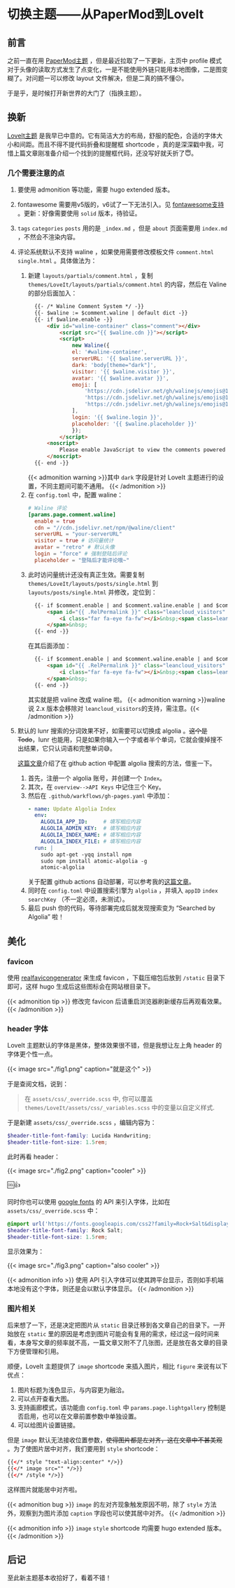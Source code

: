 # 切换主题——从PaperMod到LoveIt


## 前言

之前一直在用 [PaperMod主题](https://adityatelange.github.io/hugo-PaperMod/) ，但是最近拉取了一下更新，主页中 profile 模式对于头像的读取方式发生了点变化，一是不能使用外链只能用本地图像，二是图变糊了。对问题一可以修改 layout 文件解决，但是二真的搞不懂:confused:。

于是乎，是时候打开新世界的大门了（指换主题）。

## 换新

[LoveIt主题](https://hugoloveit.com/zh-cn/) 是我早已中意的。它有简洁大方的布局，舒服的配色，合适的字体大小和间距。而且不得不提代码折叠和提醒框 shortcode ，真的是深深戳中我，可惜上篇文章刚准备介绍一个找到的提醒框代码，还没写好就夭折了:innocent:。

### 几个需要注意的点

1. 要使用 admonition 等功能，需要 hugo extended 版本。
2. fontawesome 需要用v5版的，v6试了一下无法引入。见 [fontawesome支持](https://hugoloveit.com/zh-cn/theme-documentation-content/#fontawesome) 。更新：好像需要使用 `solid` 版本，待验证。
3. `tags` `categories` `posts` 用的是 `_index.md` ，但是 `about` 页面需要用 `index.md` ，不然会不渲染内容。
4. 评论系统默认不支持 waline ，如果使用需要修改模板文件 `comment.html` `single.html` 。具体做法为：
   1. 新建 `layouts/partials/comment.html` ，复制 `themes/LoveIt/layouts/partials/comment.html` 的内容，然后在 Valine 的部分后面加入：
      ```html
        {{- /* Waline Comment System */ -}}
        {{- $waline := $comment.waline | default dict -}}
        {{- if $waline.enable -}}
            <div id="waline-container" class="comment"></div>
                <script src="{{ $waline.cdn }}"></script>
                <script>
                    new Waline({
                    el: '#waline-container',
                    serverURL: '{{ $waline.serverURL }}',
                    dark: 'body[theme="dark"]',
                    visitor: '{{ $waline.visitor }}',
                    avatar: '{{ $waline.avatar }}',
                    emoji: [
                        'https://cdn.jsdelivr.net/gh/walinejs/emojis@1.0.0/weibo',
                        'https://cdn.jsdelivr.net/gh/walinejs/emojis@1.0.0/tieba',
                        'https://cdn.jsdelivr.net/gh/walinejs/emojis@1.0.0/bilibili',
                    ],
                    login: '{{ $waline.login }}',
                    placeholder: '{{ $waline.placeholder }}'
                    });
                </script>
            <noscript>
                Please enable JavaScript to view the comments powered by <a href="https://waline.js.org/">Waline</a>.
            </noscript>
        {{- end -}}
      ```
      {{< admonition warning >}}其中 `dark` 字段是针对 LoveIt 主题进行的设置，不同主题间可能不通用。
      {{< /admonition >}}
   2. 在 `config.toml` 中，配置 waline：
      ```toml
      # Waline 评论
      [params.page.comment.waline]
        enable = true
        cdn = "//cdn.jsdelivr.net/npm/@waline/client"
        serverURL = "your-serverURL"
        visitor = true # 访问量统计
        avatar = "retro" # 默认头像
        login = "force" # 强制登陆后评论
        placeholder = "登陆后才能评论哦~"
      ```
   3. 此时访问量统计还没有真正生效。需要复制 `themes/LoveIt/layouts/posts/single.html` 到 `layouts/posts/single.html` 并修改，定位到：
      ```html
        {{- if $comment.enable | and $comment.valine.enable | and $comment.valine.visitor -}}
            <span id="{{ .RelPermalink }}" class="leancloud_visitors" data-flag-title="{{ .Title }}">
                <i class="far fa-eye fa-fw"></i>&nbsp;<span class=leancloud-visitors-count></span>&nbsp;{{ T "views" }}
            </span>&nbsp;
        {{- end -}}
      ```
      在其后面添加：
      ```html
        {{- if $comment.enable | and $comment.waline.enable | and $comment.waline.visitor -}}
            <span id="{{ .RelPermalink }}" class="leancloud_visitors" data-flag-title="{{ .Title }}">
                <i class="far fa-eye fa-fw"></i>&nbsp;<span class=leancloud-visitors-count></span>&nbsp;{{ T "views" }}
            </span>&nbsp;
        {{- end -}}
      ```
      其实就是把 valine 改成 waline 啦。
      {{< admonition warning >}}waline 说 2.x 版本会移除对 `leancloud_visitors`的支持，需注意。{{< /admonition >}}
5. 默认的 lunr 搜索的分词效果不好，如需要可以切换成 algolia 。~~这个是 Todo~~，lunr 也能用，只是如果你输入一个字或者半个单词，它就会傻掉搜不出结果，它只认词语和完整单词:sweat_smile:。

   [这篇文章](https://lucas-0.github.io/2020-06-30-hugo-and-loveit/#%E9%85%8D%E7%BD%AE-algolia)介绍了在 github action 中配置 algolia 搜索的方法，借鉴一下。
   1. 首先，注册一个 algolia 账号，并创建一个 `Index`。
   2. 其次，在 `overview-->API Keys` 中记住三个 Key。
   3. 然后在 `.github/warkflows/gh-pages.yaml` 中添加：
      ```yaml
      - name: Update Algolia Index
        env:
          ALGOLIA_APP_ID:     # 填写相应内容
          ALGOLIA_ADMIN_KEY:  # 填写相应内容
          ALGOLIA_INDEX_NAME: # 填写相应内容
          ALGOLIA_INDEX_FILE: # 填写相应内容
        run: |
          sudo apt-get -yqq install npm
          sudo npm install atomic-algolia -g
          atomic-algolia          
      ```
      关于配置 github actions 自动部署，可以参考我的[这篇文章](https://woodencross.github.io/deploy-website-via-github-actions/)。
   4. 同时在 `config.toml` 中设置搜索引擎为 `algolia` ，并填入 `appID` `index` `searchKey` （不一定必须，未测试）。
   5. 最后 push 你的代码，等待部署完成后就发现搜索变为 “Searched by Algolia” 啦！

## 美化

### favicon

使用 [realfavicongenerator](https://realfavicongenerator.net/) 来生成 favicon ，下载压缩包后放到 `/static` 目录下即可，这样 hugo 生成后这些图标会在网站根目录下。

{{< admonition tip >}}
修改完 favicon 后请重启浏览器刷新缓存后再观看效果。
{{< /admonition >}}

### header 字体

LoveIt 主题默认的字体是黑体，整体效果很不错，但是我想让左上角 header 的字体更个性一点。

{{< image src="./fig1.png" caption="就是这个" >}}

于是查阅文档，说到：

> 在 `assets/css/_override.scss` 中, 你可以覆盖 `themes/LoveIt/assets/css/_variables.scss` 中的变量以自定义样式.

于是新建 `assets/css/_override.scss` ，编辑内容为：

```scss
$header-title-font-family: Lucida Handwriting;
$header-title-font-size: 1.5rem;
```

此时再看 header：

{{< image src="./fig2.png" caption="cooler" >}}

:cool::+1:

同时你也可以使用 [google fonts](https://fonts.google.com/) 的 API 来引入字体，比如在 `assets/css/_override.scss` 中：

```scss
@import url('https://fonts.googleapis.com/css2?family=Rock+Salt&display=swap');
$header-title-font-family: Rock Salt;
$header-title-font-size: 1.5rem;
```

显示效果为：

{{< image src="./fig3.png" caption="also cooler" >}}

{{< admonition info >}}
使用 API 引入字体可以使其跨平台显示，否则如手机端本地没有这个字体，则还是会以默认字体显示。
{{< /admonition >}}

### 图片相关

后来想了一下，还是决定把图片从 `static` 目录迁移到各文章自己的目录下。一开始放在 `static` 里的原因是考虑到图片可能会有复用的需求，经过这一段时间来看，本身写文章的频率就不高，一篇文章又附不了几张图，还是放在各文章的目录下方便管理和引用。

顺便，LoveIt 主题提供了 `image` shortcode 来插入图片，相比 `figure` 来说有以下优点：

1. 图片标题为浅色显示，与内容更为融洽。
2. 可以点开查看大图。
3. 支持画廊模式，该功能由 `config.toml` 中 `params.page.lightgallery` 控制是否启用，也可以在文章前置参数中单独设置。
4. 可以给图片设置链接。

但是 `image` 默认无法接收位置参数，~~使得图片都是左对齐，这在文章中不甚美观~~ 。为了使图片居中对齐，我们要用到 `style` shortcode：

```html
{{</* style "text-align:center" */>}}
{{</* image src="" */>}}
{{</* /style */>}}
```
这样图片就能居中对齐啦。

{{< admonition bug >}}
`image` 的左对齐现象触发原因不明，除了 `style` 方法外，观察到为图片添加 `caption` 字段也可以使其居中对齐。
{{< /admonition >}}

{{< admonition info >}}
`image` `style` shortcode 均需要 hugo extended 版本。
{{< /admonition >}}

## 后记

至此新主题基本收拾好了，看着不错！


